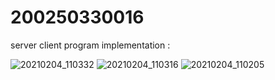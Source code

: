 # 200250330016

server client program implementation :

![20210204_110332](https://user-images.githubusercontent.com/72152950/106850188-0bb13a80-66da-11eb-911e-69ec1a9d2b6b.jpg)
![20210204_110316](https://user-images.githubusercontent.com/72152950/106850192-0d7afe00-66da-11eb-9f0a-c2f2dcb0aff0.jpg)
![20210204_110205](https://user-images.githubusercontent.com/72152950/106850167-0653f000-66da-11eb-9671-f3ecdf3c7be6.jpg)
